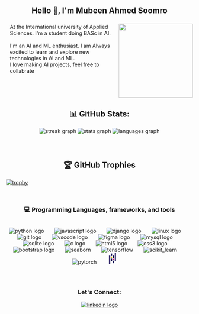 <br clear="both">

<h2 align="center">Hello 👋, I'm Mubeen Ahmed Soomro </h2>

###

<img align="right" src= "https://giphy.com/embed/3og0IyRiAsl1Pczi6Y" width="200" height="200" style="" frameBorder="0" class="giphy-embed" >

###

<p align="left" style="margin-left:10px">At the International university of Applied Sciences. I'm a student doing BASc in AI.<br><br>I'm an AI and ML enthusiast. I am Always excited to learn and explore new technologies in AI and ML.<br>I love making AI projects, feel free to collabrate</p>

###

<br clear="both">

###
<h2 align="center">📊 GitHub Stats:</h2>
<div align="center">
  <img src="https://streak-stats.demolab.com?user=MubeenAhmed23&locale=en&mode=daily&theme=tokyonight&hide_border=true&border_radius=5" height="160" alt="streak graph"  />
  <img src="https://github-readme-stats.vercel.app/api?username=MubeenAhmed23&hide_title=false&hide_rank=false&show_icons=true&include_all_commits=true&count_private=true&disable_animations=false&theme=tokyonight&locale=en&hide_border=true" height="160" alt="stats graph">
  <img src="https://github-readme-stats.vercel.app/api/top-langs?username=MubeenAhmed23&locale=en&hide_title=false&layout=compact&card_width=320&langs_count=6&theme=tokyonight&hide_border=true" height="160" alt="languages graph"  />
</div>

###

<br clear="both">
<h2 align="center">🏆 GitHub Trophies</h2>

[![trophy](https://github-profile-trophy.vercel.app/?username=MubeenAhmed23&theme=onedark)](https://github.com/MubeenAhmed23/github-profile-trophy)



<br clear="both">
<h3 align="center">💻 Programming Languages, frameworks, and tools</h3>
<br clear="both">

 <div align="center">

  <img src="https://cdn.jsdelivr.net/gh/devicons/devicon/icons/python/python-original.svg" height="30" alt="python logo"  />
  <img width="20" />
  <img src="https://cdn.jsdelivr.net/gh/devicons/devicon/icons/javascript/javascript-original.svg" height="30" alt="javascript logo"  />
  <img width="20" />
  <img src="https://cdn.jsdelivr.net/gh/devicons/devicon/icons/django/django-plain.svg" height="30" alt="django logo"  />
  <img width="20" />
  <img src="https://cdn.jsdelivr.net/gh/devicons/devicon/icons/linux/linux-original.svg" height="30" alt="linux logo"  />
  <img width="20" />
  <img src="https://cdn.jsdelivr.net/gh/devicons/devicon/icons/git/git-original.svg" height="30" alt="git logo"  />
  <img width="20" />
  <img src="https://cdn.jsdelivr.net/gh/devicons/devicon/icons/vscode/vscode-original.svg" height="30" alt="vscode logo"  />
  <img width="20" />
  <img src="https://cdn.jsdelivr.net/gh/devicons/devicon/icons/figma/figma-original.svg" height="30" alt="figma logo"  />
  <img width="20" />
  <img src="https://cdn.jsdelivr.net/gh/devicons/devicon/icons/mysql/mysql-original.svg" height="30" alt="mysql logo"  />
  <img width="20" />
  <img src="https://cdn.jsdelivr.net/gh/devicons/devicon/icons/sqlite/sqlite-original.svg" height="30" alt="sqlite logo"  />
  <img width="20" />
  <img src="https://cdn.jsdelivr.net/gh/devicons/devicon/icons/c/c-original.svg" height="30" alt="c logo"  />
  <img width="20" />
  <img src="https://cdn.jsdelivr.net/gh/devicons/devicon/icons/html5/html5-original.svg" height="30" alt="html5 logo"  />
  <img width="20" />
  <img src="https://cdn.jsdelivr.net/gh/devicons/devicon/icons/css3/css3-original.svg" height="30" alt="css3 logo"  />
  <img width="20" />
  <img src="https://cdn.jsdelivr.net/gh/devicons/devicon/icons/bootstrap/bootstrap-original.svg" height="30" alt="bootstrap logo"  />
  <img width="20" />
  <img src="https://seaborn.pydata.org/_images/logo-mark-lightbg.svg" alt="seaborn" height="30" />
  <img width="20" /> 
  <img src="https://www.vectorlogo.zone/logos/tensorflow/tensorflow-icon.svg" alt="tensorflow" height="30"/>
  <img width="20" /> 
  <img src="https://upload.wikimedia.org/wikipedia/commons/0/05/Scikit_learn_logo_small.svg" alt="scikit_learn" height="30"/>
  <img width="20" />
  <img src="https://www.vectorlogo.zone/logos/pytorch/pytorch-icon.svg" alt="pytorch" height="30" />
  <img width="20" /> 
  <img src="https://raw.githubusercontent.com/devicons/devicon/2ae2a900d2f041da66e950e4d48052658d850630/icons/pandas/pandas-original.svg"   
  alt="pandas" height="30"/>
  <img width="20" />

###

<br clear="both">

<h3 align="center">Let's Connect:</h3>
<div align="center">
  <a href="https://www.linkedin.com/in/dinesh-dhanjee-ab6062243/" target="_blank">
    <img src="https://raw.githubusercontent.com/maurodesouza/profile-readme-generator/master/src/assets/icons/social/linkedin/default.svg" width="50" height="35" alt="linkedin logo"  />
  </a>
